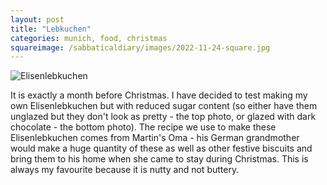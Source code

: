 ```yaml
---
layout: post
title: "Lebkuchen"
categories: munich, food, christmas
squareimage: /sabbaticaldiary/images/2022-11-24-square.jpg
---
```

<img src="/sabbaticaldiary/images/2022-11-24.jpg" alt="Elisenlebkuchen" class="center">

It is exactly a month before Christmas. I have decided to test making my own Elisenlebkuchen but with reduced sugar content (so either have them unglazed but they don't look as pretty - the top photo, or glazed with dark chocolate - the bottom photo). The recipe we use to make these Elisenlebkuchen comes from Martin's Oma - his German grandmother would make a huge quantity of these as well as other festive biscuits and bring them to his home when she came to stay during Christmas. This is always my favourite because it is nutty and not buttery.